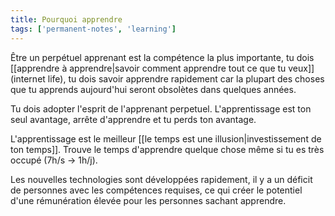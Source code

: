 ```yaml
---
title: Pourquoi apprendre
tags: ['permanent-notes', 'learning']
---
```


Être un perpétuel apprenant est la compétence la plus importante, tu  dois [[apprendre à apprendre|savoir comment apprendre tout ce que tu veux]] (internet life), tu dois savoir apprendre rapidement car la plupart des choses que tu apprends aujourd'hui seront obsolètes dans quelques années.

Tu dois adopter l'esprit de l'apprenant perpetuel. L'apprentissage est ton seul avantage, arrête d'apprendre et tu perds ton avantage.

L'apprentissage est le meilleur [[le temps est une illusion|investissement de ton temps]]. Trouve le temps d'apprendre quelque chose même si tu es très occupé (7h/s -> 1h/j).

Les nouvelles technologies sont développées rapidement, il y a un déficit de personnes avec les compétences requises, ce qui créer le potentiel d'une rémunération élevée pour les personnes sachant apprendre.